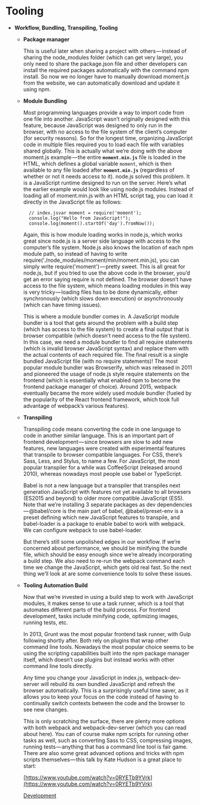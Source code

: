 # Tooling

- **Workflow, Bundling, Transpiling, Tooling**
    - **Package manager**

        This is useful later when sharing a project with others — instead of sharing the node_modules folder (which can get very large), you only need to share the package.json file and other developers can install the required packages automatically with the command npm install. So now we no longer have to manually download moment.js from the website, we can automatically download and update it using npm.

    - **Module** **Bundling**

        Most programming languages provide a way to import code from one file into another. JavaScript wasn’t originally designed with this feature, because JavaScript was designed to only run in the browser, with no access to the file system of the client’s computer (for security reasons). So for the longest time, organizing JavaScript code in multiple files required you to load each file with variables shared globally. This is actually what we’re doing with the above moment.js example — the entire **`moment.min.js`** file is loaded in the HTML, which defines a global variable `moment`, which is then available to any file loaded after **`moment.min.js`** (regardless of whether or not it needs access to it). node.js solved this problem. It is a JavaScript runtime designed to run on the server. Here’s what the earlier example would look like using node.js modules. Instead of loading all of moment.min.js with an HTML script tag, you can load it directly in the JavaScript file as follows:

            // index.jsvar moment = require('moment');
            console.log("Hello from JavaScript!");
            console.log(moment().startOf('day').fromNow());

        Again, this is how module loading works in node.js, which works great since node.js is a server side language with access to the computer’s file system. Node.js also knows the location of each npm module path, so instead of having to write require('./node_modules/moment/min/moment.min.js), you can simply write require('moment') — pretty sweet. This is all great for node.js, but if you tried to use the above code in the browser, you’d get an error saying require is not defined. The browser doesn’t have access to the file system, which means loading modules in this way is very tricky — loading files has to be done dynamically, either synchronously (which slows down execution) or asynchronously (which can have timing issues). 

        This is where a module bundler comes in. A JavaScript module bundler is a tool that gets around the problem with a build step (which has access to the file system) to create a final output that is browser compatible (which doesn’t need access to the file system). In this case, we need a module bundler to find all require statements (which is invalid browser JavaScript syntax) and replace them with the actual contents of each required file. The final result is a single bundled JavaScript file (with no require statements)! The most popular module bundler was Browserify, which was released in 2011 and pioneered the usage of node.js style require statements on the frontend (which is essentially what enabled npm to become the frontend package manager of choice). Around 2015, webpack eventually became the more widely used module bundler (fueled by the popularity of the React frontend framework, which took full advantage of webpack’s various features).

    - **Transpiling**

        Transpiling code means converting the code in one language to code in another similar language. This is an important part of frontend development — since browsers are slow to add new features, new languages were created with experimental features that transpile to browser compatible languages. For CSS, there’s Sass, Less, and Stylus, to name a few. For JavaScript, the most popular transpiler for a while was CoffeeScript (released around 2010), whereas nowadays most people use babel or TypeScript. 

        Babel is not a new language but a transpiler that transpiles next generation JavaScript with features not yet available to all browsers (ES2015 and beyond) to older more compatible JavaScript (ES5). Note that we’re installing 3 separate packages as dev dependencies — @babel/core is the main part of babel, @babel/preset-env is a preset defining which new JavaScript features to transpile, and babel-loader is a package to enable babel to work with webpack. We can configure webpack to use babel-loader.

        But there’s still some unpolished edges in our workflow. If we’re concerned about performance, we should be minifying the bundle file, which should be easy enough since we’re already incorporating a build step. We also need to re-run the webpack command each time we change the JavaScript, which gets old real fast. So the next thing we’ll look at are some convenience tools to solve these issues.

    - **Tooling Automation Build**

        Now that we’re invested in using a build step to work with JavaScript modules, it makes sense to use a task runner, which is a tool that automates different parts of the build process. For frontend development, tasks include minifying code, optimizing images, running tests, etc.

        In 2013, Grunt was the most popular frontend task runner, with Gulp following shortly after. Both rely on plugins that wrap other command line tools. Nowadays the most popular choice seems to be using the scripting capabilities built into the npm package manager itself, which doesn’t use plugins but instead works with other command line tools directly.

        Any time you change your JavaScript in index.js, webpack-dev-server will rebuild its own bundled JavaScript and refresh the browser automatically. This is a surprisingly useful time saver, as it allows you to keep your focus on the code instead of having to continually switch contexts between the code and the browser to see new changes.

        This is only scratching the surface, there are plenty more options with both webpack and webpack-dev-server (which you can read about here). You can of course make npm scripts for running other tasks as well, such as converting Sass to CSS, compressing images, running tests — anything that has a command line tool is fair game. There are also some great advanced options and tricks with npm scripts themselves — this talk by Kate Hudson is a great place to start: 

        [https://www.youtube.com/watch?v=0RYETb9YVrk](https://www.youtube.com/watch?v=0RYETb9YVrk)

        [Development](https://webpack.js.org/guides/development/)
